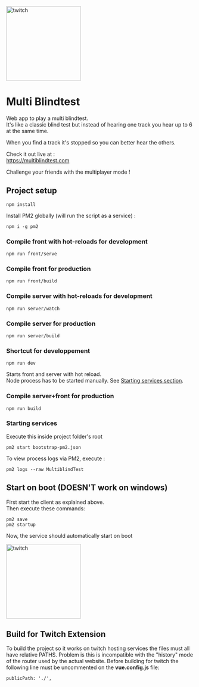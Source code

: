 <img width="200" alt="twitch" src="https://github.com/Durss/multiblindtest/blob/master/front_src/assets/icons/home_logo_outlined.svg">

# Multi Blindtest

Web app to play a multi blindtest.\
It's like a classic blind test but instead of hearing one track you hear up to 6 at the same time.

When you find a track it's stopped so you can better hear the others.

Check it out live at :\
https://multiblindtest.com

Challenge your friends with the multiplayer mode !



## Project setup
```
npm install
```

Install PM2 globally (will run the script as a service) :
```
npm i -g pm2
```

### Compile front with hot-reloads for development
```
npm run front/serve
```

### Compile front for production
```
npm run front/build
```

### Compile server with hot-reloads for development
```
npm run server/watch
```

### Compile server for production
```
npm run server/build
```

### Shortcut for developpement
```
npm run dev
``` 
Starts front and server with hot reload.\
Node process has to be started manually. See [Starting services section](#starting-services).

### Compile server+front for production
```
npm run build
``` 


### Starting services
Execute this inside project folder's root
```
pm2 start bootstrap-pm2.json
```

To view process logs via PM2, execute :
```
pm2 logs --raw MultiblindTest
```

## Start on boot (DOESN'T work on windows)
First start the client as explained above.  
Then execute these commands:
```
pm2 save
pm2 startup
```
Now, the service should automatically start on boot 
 
 
<img width="200" alt="twitch" src="https://github.com/Durss/multiblindtest/blob/master/front_src/assets/icons/twitch.svg">

## Build for Twitch Extension
To build the project so it works on twitch hosting services the files must all have relative PATHS.
Problem is this is incompatible with the "history" mode of the router used by the actual website.
Before building for twitch the following line must be uncommented on the **vue.config.js** file:
```
publicPath: './',
```
